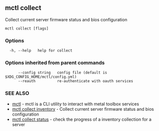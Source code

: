 [Auto generated by spf13/cobra]: <>

## mctl collect

Collect current server firmware status and bios configuration

```
mctl collect [flags]
```

### Options

```
  -h, --help   help for collect
```

### Options inherited from parent commands

```
      --config string   config file (default is $XDG_CONFIG_HOME/mctl/config.yml)
      --reauth          re-authenticate with oauth services
```

### SEE ALSO

* [mctl](mctl.md)	 - mctl is a CLI utility to interact with metal toolbox services
* [mctl collect inventory](mctl_collect_inventory.md)	 - Collect current server firmware status and bios configuration
* [mctl collect status](mctl_collect_status.md)	 - check the progress of a inventory collection for a server

